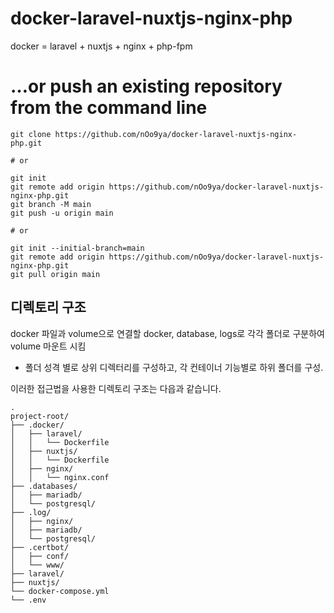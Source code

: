 # docker-laravel-nuxtjs-nginx-php
docker = laravel + nuxtjs + nginx + php-fpm

# …or push an existing repository from the command line
```shell
git clone https://github.com/nOo9ya/docker-laravel-nuxtjs-nginx-php.git

# or

git init
git remote add origin https://github.com/nOo9ya/docker-laravel-nuxtjs-nginx-php.git
git branch -M main
git push -u origin main

# or

git init --initial-branch=main
git remote add origin https://github.com/nOo9ya/docker-laravel-nuxtjs-nginx-php.git
git pull origin main
```


## 디렉토리 구조

docker 파일과 volume으로 연결할 docker, database, logs로 각각 폴더로 구분하여 volume 마운트 시킴

* 폴더 성격 별로 상위 디렉터리를 구성하고, 각 컨테이너 기능별로 하위 폴더를 구성.

이러한 접근법을 사용한 디렉토리 구조는 다읍과 같습니다.

    .
    project-root/
    ├── .docker/
    │   ├── laravel/
    │   │   └── Dockerfile
    │   ├── nuxtjs/
    │   │   └── Dockerfile
    │   ├── nginx/
    │   │   └── nginx.conf
    ├── .databases/
    │   ├── mariadb/
    │   └── postgresql/
    ├── .log/
    │   ├── nginx/
    │   ├── mariadb/
    │   └── postgresql/
    ├── .certbot/
    │   ├── conf/
    │   └── www/
    ├── laravel/
    ├── nuxtjs/
    └── docker-compose.yml
    └── .env
